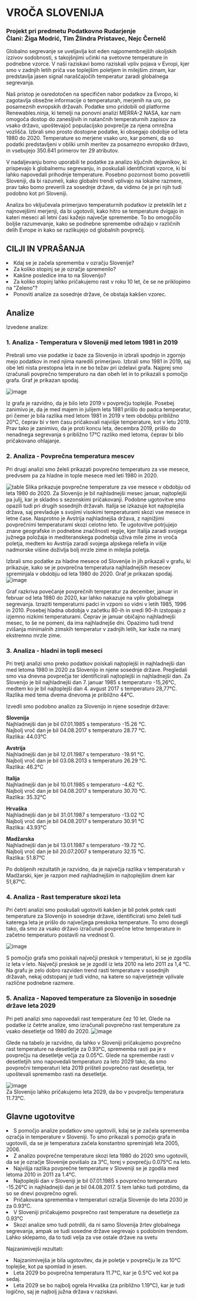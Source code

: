# VROČA SLOVENIJA
### Projekt pri predmetu Podatkovno Rudarjenje<br>Člani: Žiga Modrić, Tim Žlindra Pristavec, Nejc Černelč

Globalno segrevanje se uveljavlja kot eden najpomembnejših okoljskih izzivov sodobnosti, s takojšnjimi učinki na svetovne temperature in podnebne vzorce. V naši raziskavi bomo raziskali vpliv pojava v Evropi, kjer smo v zadnjih letih priča vse toplejšim poletjem in milejšim zimam, kar predstavlja jasen signal naraščajočih temperatur zaradi globalnega segrevanja.

Naš pristop je osredotočen na specifičen nabor podatkov za Evropo, ki zagotavlja obsežne informacije o temperaturah, merjenih na uro, po posameznih evropskih državah.
Podatke smo pridobili od platforme Renewables.ninja, ki temelji na ponovni analizi MERRA-2 NASA, kar nam omogoča dostop do zanesljivih in natančnih temperaturnih zapisov za vsako državo, upoštevajoč populacijsko povprečje za njena omrežna vozlišča.
Izbrali smo prosto dostopne podatke, ki obsegajo obdobje od leta 1980 do 2020. Temperature so merjene vsako uro, kar pomeni, da so podatki predstavljeni v obliki urnih meritev za posamezno evropsko državo, in vsebujejo 350.641 primerov ter 29 atributov.

V nadaljevanju bomo uporabili te podatke za analizo ključnih dejavnikov, ki prispevajo k globalnemu segrevanju, in poskušali identificirati vzorce, ki bi lahko napovedali prihodnje temperature. Posebno pozornost bomo posvetili Sloveniji, da bi razumeli, kako globalni trendi vplivajo na lokalne razmere, prav tako bomo preverili za sosednje države, da vidimo če je pri njih tudi podobno kot pri Sloveniji.

Analiza bo vključevala primerjavo temperaturnih podatkov iz preteklih let z najnovejšimi merjenji, da bi ugotovili, kako hitro se temperature dvigajo in kateri meseci ali letni časi kažejo največje spremembe. To bo omogočilo boljše razumevanje, kako se podnebne spremembe odražajo v različnih delih Evrope in kako se razlikujejo od globalnih povprečij.

## CILJI IN VPRAŠANJA<br>
   <li>Kdaj se je začela sprememba v ozračju Slovenije?</li>
   <li>Za koliko stopinj se je ozračje spremenilo?</li>
   <li>Kakšne posledice ima to na Slovenijo?</li>
   <li>Za koliko stopinj lahko pričakujemo rast v roku 10 let, če se ne priklopimo na "Zeleno"?</li>
   <li>Ponoviti analize za sosednje države, če obstaja kakšen vzorec.</li>

## Analize
Izvedene analize:
### 1. Analiza - Temperatura v Sloveniji med letom 1981 in 2019
   
   Prebrali smo vse podatke iz baze za Slovenijo in izbrali spodnjo in zgornjo mejo podatkov in med njima naredili primerjavo. Izbrali smo 1981 in 2019, saj obe leti nista prestopna leta in ne bo težav pri izdelavi grafa.
   Najprej smo izračunali povprečno temperaturo na dan obeh let in to prikazali s pomočjo grafa. Graf je prikazan spodaj.
   
   ![image](https://github.com/hackecTim/PR24-ZM-TPZ-NC/assets/68116017/4e1e679e-ede6-4863-9094-4333b9b585df)

   Iz grafa je razvidno, da je bilo leto 2019 v povprečju toplejše. Posebej zanimivo je, da je med majem in julijem leta 1981 prišlo do padca temperatur, pri čemer je bila razlika med letom 1981 in 2019 v tem obdobju približno 20°C, čeprav bi v tem času pričakovali    najvišje temperature, kot v letu 2019. Prav tako je zanimivo, da je proti koncu leta, decembra 2019, prišlo do nenadnega segrevanja s približno 17°C razliko med letoma, čeprav bi bilo pričakovano ohlajanje.
   

### 2. Analiza - Povprečna temperatura mescev
   
   Pri drugi analizi smo želeli prikazati povprečno temperaturo za vse mesece, predvsem pa za hladne in tople mesece med leti 1980 in 2020.
   
   ![table](https://github.com/hackecTim/PR24-ZM-TPZ-NC/assets/68116017/6a3f11c5-2600-4c4a-a068-77a7a0ec2acb)
   Slika prikazuje povprečne temperature za vse mesece v obdobju od leta 1980 do 2020. Za Slovenijo je bil najhladnejši mesec januar, najtoplejši pa julij, kar je skladno s sezonskimi pričakovanji. Podobne ugotovitve smo opazili tudi pri drugih sosednjih državah. Italija se izkazuje kot najtoplejša država, saj prevladuje s svojimi visokimi temperaturami skozi vse mesece in letne čase. Nasprotno je Avstrija najhladnejša država, z najnižjimi povprečnimi temperaturami skozi celotno leto. Te ugotovitve potrjujejo znane geografske in podnebne značilnosti regije, kjer Italija zaradi svojega južnega položaja in mediteranskega podnebja uživa mile zime in vroča poletja, medtem ko Avstrija zaradi svojega alpskega reliefa in višje nadmorske višine doživlja bolj mrzle zime in milejša poletja.

   
   Izbrali smo podatke za hladne mesece od Slovenije in jih prikazali v grafu, ki prikazuje, kako se je povprečna temperatura najhladnejših mesecev spreminjala v obdobju od leta 1980 do 
   2020. Graf je prikazan spodaj.   
   ![image](https://github.com/hackecTim/PR24-ZM-TPZ-NC/assets/150348985/33842c6a-c645-43d3-be18-224a6c94b7ec)
   
   Graf razkriva povečanje povprečnih temperatur za december, januar in februar od leta 1980 do 2020, kar lahko nakazuje na vpliv globalnega segrevanja. Izraziti temperaturni padci in vzponi so vidni v letih 1985, 1996 in 2010. Posebej hladna obdobja v začetku 80-ih in sredi 90-ih izstopajo z izjemno nizkimi temperaturami. Čeprav je januar običajno najhladnejši mesec, to še ne pomeni, da ima najhladnejše dni. Opazimo tudi trend zvišanja minimalnih zimskih temperatur v zadnjih letih, kar kaže na manj ekstremno mrzle zime.
   
### 3. Analiza - hladni in topli meseci

   Pri tretji analizi smo preko podatkov poiskali najtoplejši in najhladnejši dan med letoma 1980 in 2020 za Slovenijo in njene sosednje države. Pregledali smo vsa dnevna povprečja ter identificirali najtoplejši in najhladnejši dan.
   Za Slovenijo je bil najhladnejši dan 7. januar 1985 s temperaturo -15,26°C, medtem ko je bil najtoplejši dan 4. avgust 2017 s temperaturo 28,77°C. Razlika med tema dvema dnevoma je približno 44°C.<br>

   Izvedli smo podobno analizo za Slovenijo in njene sosednje države:

   <b>Slovenija</b><br>
   Najhladnejši dan je bil 07.01.1985 s temperaturo -15.26 °C.<br>
   Najbolj vroč dan je bil 04.08.2017 s temperaturo 28.77 °C.<br>
   Razlika: 44.03°C<br>
   
   <b>Avstrija</b><br>
   Najhladnejši dan je bil 12.01.1987 s temperaturo -19.91 °C.<br>
   Najbolj vroč dan je bil 03.08.2013 s temperaturo 26.29 °C.<br>
   Razlika: 46.2°C<br>
   
   <b>Italija</b><br>
   Najhladnejši dan je bil 10.01.1985 s temperaturo -4.62 °C.<br>
   Najbolj vroč dan je bil 04.08.2017 s temperaturo 30.70 °C.<br>
   Razlika: 35.32°C<br>

   <b>Hrvaška</b><br>
   Najhladnejši dan je bil 31.01.1987 s temperaturo -13.02 °C<br>
   Najbolj vroč dan je bil 04.08.2017 s temperaturo 30.91 °C<br>
   Razlika: 43.93°C<br>
   
   <b>Madžarska</b><br>
   Najhladnejši dan je bil 13.01.1987 s temperaturo -19.72 °C.<br>
   Najbolj vroč dan je bil 20.07.2007 s temperaturo 32.15 °C.<br>
   Razlika: 51.87°C<br>

   Po dobljenih rezultatih je razvidno, da je največja razlika v temperaturah v Madžarski, kjer je razpon med najhladnejšim in najtoplejšim dnem kar 51,87°C.
   
### 4. Analiza - Rast temperature skozi leta
   
   Pri četrti analizi smo poskušali ugotoviti kakšen je bil potek potek rasti temperature za Slovenijo in sosednje države, identificirati smo želeli tudi katerega leta je prišlo do največjega preskoka temperature. 
   To smo dosegli tako, da smo za vsako državo izračunali povprečne letne temperature in začetno temperaturo postavili na vrednost 0.
   
   ![image](https://github.com/hackecTim/PR24-ZM-TPZ-NC/assets/68116017/61b7a9a9-5db8-45be-816a-695fc586e2d5)

   S pomočjo grafa smo poiskali največji preskok v temperaturi, ki se je zgodila iz leta v leto. Največji preskok se je zgodil iz leta 2010 na leto 
   2011 za 1,4 °C. Na grafu je zelo dobro razviden trend rasti temperature v sosednjih državah, nekaj odstopanj je tudi vidno, na katere so najverjetneje vplivale različne podnebne razmere.

   
### 5. Analiza - Napoved temperature za Slovenijo in sosednje države leta 2029<br>

   Pri peti analizi smo napovedali rast temperature čez 10 let. Glede na podatke iz četrte analize, smo izračunali povprečno rast temperature za vsako desetletje od 1980 do 2020. 
   ![image](https://github.com/hackecTim/PR24-ZM-TPZ-NC/assets/68116017/94ae6c8f-919e-49f4-9f44-2461c2269abd)<br>
   
   Glede na tabelo je razvidno, da lahko v Sloveniji pričakujemo povprečno rast temperature na desetletje za 0.93°C, sprememba rasti pa je v povprečju na desetletje večja za 0.05°C. 
   Glede na spremembe rasti v desetletjih smo napovedali temperaturo za leto 2029 tako, da smo povprečni temperaturi leta 2019 prišteli povprečno rast desetletja, ter upoštevali spremembo rasti na desetletje.
   
   ![image](https://github.com/hackecTim/PR24-ZM-TPZ-NC/assets/68116017/264cc53b-c548-4d5b-8224-1d380c4b9d50)<br>
   Za Slovenijo lahko pričakujemo leta 2029, da bo v povprečju temperatura 11.73°C.


## Glavne ugotovitve
   <li>S pomočjo analize podatkov smo ugotovili, kdaj se je začela sprememba ozračja in temperature v Sloveniji. To smo prikazali s pomočjo grafa in ugotovili, da se je temperatura začela konstantno spreminjati leta 2005, 2006.</li>
   
   <li>Z analizo povprečne temperature skozi leta 1980 do 2020 smo ugotovili, da se je ozračje Slovenije povišalo za 3°C, torej v povprečju 0.075°C na leto.</li>
   
   <li>Najvišja razlika povprečne temperature v Sloveniji se je zgodila med letoma 2010 in 2011 za 1.4°C.</li>
   
   <li>Najtoplejši dan v Sloveniji je bil 07.01.1985 s povprečno temperaturo -15.26°C in najhladnejši dan je bil 04.08.2017.
   S tem lahko tudi potrdimo, da so se dnevi povprečno ogreli.</li>
   
   <li>Pričakovana sprememba v temperaturi ozračja Slovenije do leta 2030 je za 0.93°C.</li>
   
   <li>V Sloveniji pričakujemo povprečno rast temperature na desetletje za 0.93°C</li>
   
   <li>Skozi analize smo tudi potrdili, da ni samo Slovenija žrtev globalnega segrevanja, ampak se tudi sosedne države segrevajo s podobnim trendom. Lahko sklepamo, da to tudi velja za vse ostale države na svetu</li>
      
   Najzanimivejši rezultati:<br>
      <li>Najzanimivejša je bila ugotovitev, da je poletje v povprečju le za 10°C toplejše, kot pa spomlad in jesen.</li>
      <li>Leta 2029 bo povprečna temperatura 11.7°C, kar je 0.5°C več kot pa sedaj.</li>
      <li>Leta 2029 se bo najbolj ogrela Hrvaška (za približno 1.19°C), kar je tudi logično, saj je najbolj južna država v raziskavi.</li>


